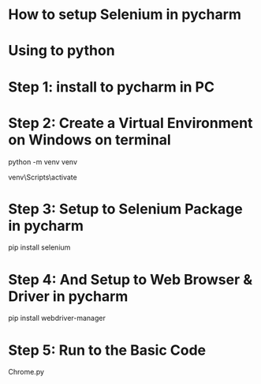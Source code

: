 # How to setup Selenium in pycharm 
# Using to python
# Step 1: install to pycharm in PC
# Step 2: Create a Virtual Environment on Windows on terminal
python -m venv venv 

venv\Scripts\activate
# Step 3: Setup to Selenium Package in pycharm
pip install selenium
# Step 4: And Setup to Web Browser & Driver in pycharm
pip install webdriver-manager
# Step 5: Run to the Basic Code
Chrome.py
